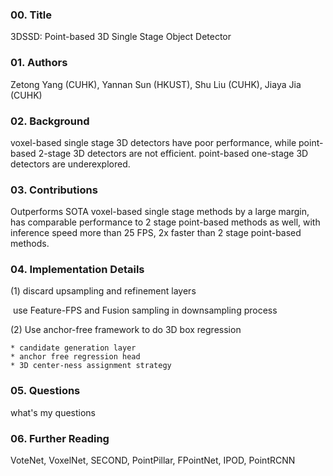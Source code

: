 ### 00. Title
3DSSD: Point-based 3D Single Stage Object Detector

### 01. Authors
Zetong Yang (CUHK), Yannan Sun (HKUST), Shu Liu (CUHK), Jiaya Jia (CUHK)
### 02. Background
voxel-based single stage 3D detectors have poor performance, while point-based 2-stage 3D detectors are not efficient. point-based one-stage 3D detectors are underexplored.
### 03. Contributions
Outperforms SOTA voxel-based single stage methods by a large margin, has comparable performance to 2 stage point-based methods as well, with inference speed more than 25 FPS, 2x faster than 2 stage point-based methods.
### 04. Implementation Details
(1) discard upsampling and refinement layers

​    use Feature-FPS and Fusion sampling in downsampling process

(2) Use anchor-free framework to do 3D box regression

    * candidate generation layer
    * anchor free regression head
    * 3D center-ness assignment strategy

### 05. Questions
what's my questions

### 06. Further Reading

VoteNet, VoxelNet, SECOND, PointPillar, FPointNet, IPOD, PointRCNN